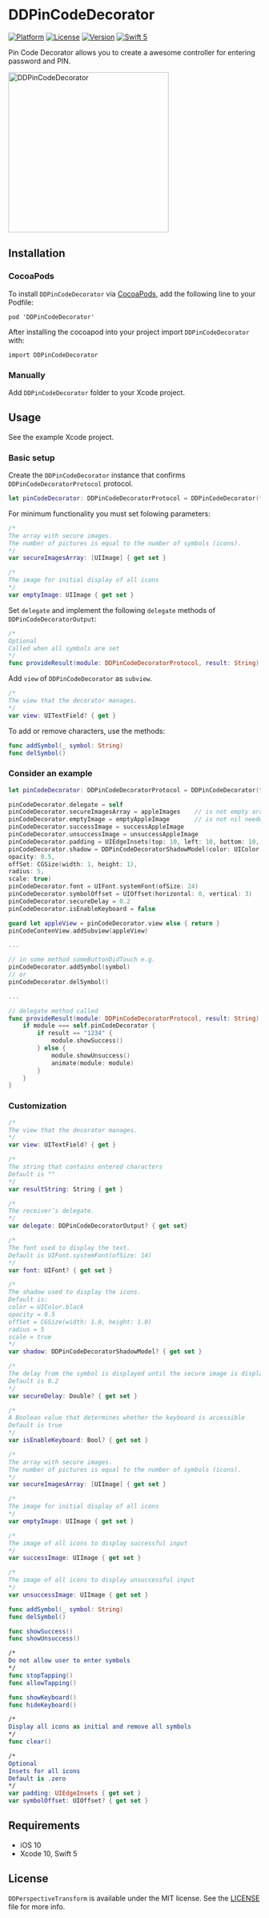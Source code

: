 # DDPinCodeDecorator

[![Platform](https://img.shields.io/cocoapods/p/DDPinCodeDecorator.svg?style=flat)](http://cocoapods.org/pods/DDPinCodeDecorator)
[![License](https://img.shields.io/cocoapods/l/DDPinCodeDecorator.svg?style=flat)](http://cocoapods.org/pods/DDPinCodeDecorator)
[![Version](https://img.shields.io/cocoapods/v/DDPinCodeDecorator.svg?style=flat)](http://cocoapods.org/pods/DDPinCodeDecorator)
[![Swift 5](https://img.shields.io/badge/Swift-5-green.svg?style=flat)](https://developer.apple.com/swift/)


Pin Code Decorator allows you to create a awesome controller for entering password and PIN.

<img src="Info/DDPinCodeDecorator.gif?raw=true" alt="DDPinCodeDecorator" width=320>

## Installation

### CocoaPods

To install `DDPinCodeDecorator` via [CocoaPods](http://cocoapods.org), add the following line to your Podfile:

```
pod 'DDPinCodeDecorator'
```

After installing the cocoapod into your project import `DDPinCodeDecorator` with:

```
import DDPinCodeDecorator
```

### Manually

Add `DDPinCodeDecorator` folder to your Xcode project.

## Usage

See the example Xcode project.

### Basic setup

Create the `DDPinCodeDecorator` instance that confirms `DDPinCodeDecoratorProtocol` protocol.
```swift
let pinCodeDecorator: DDPinCodeDecoratorProtocol = DDPinCodeDecorator(frame: frame)
```
For minimum functionality you must set folowing parameters:

```swift
/*
The array with secure images.
The number of pictures is equal to the number of symbols (icons).
*/
var secureImagesArray: [UIImage] { get set }

/*
The image for initial display of all icons
*/
var emptyImage: UIImage { get set }
```

Set `delegate` and implement the following `delegate` methods of `DDPinCodeDecoratorOutput`:

```swift
/*
Optional
Called when all symbols are set
*/
func provideResult(module: DDPinCodeDecoratorProtocol, result: String)
```

Add `view` of `DDPinCodeDecorator` as `subview`.

```swift
/*
The view that the decorator manages.
*/
var view: UITextField? { get }
```

To add or remove characters, use the methods:

```swift
func addSymbol(_ symbol: String)
func delSymbol()
```

### Consider an example

```swift
let pinCodeDecorator: DDPinCodeDecoratorProtocol = DDPinCodeDecorator(frame: .zero)

pinCodeDecorator.delegate = self
pinCodeDecorator.secureImagesArray = appleImages    // is not empty array needed
pinCodeDecorator.emptyImage = emptyAppleImage       // is not nil needed
pinCodeDecorator.successImage = successAppleImage
pinCodeDecorator.unsuccessImage = unsuccessAppleImage
pinCodeDecorator.padding = UIEdgeInsets(top: 10, left: 10, bottom: 10, right: 10)
pinCodeDecorator.shadow = DDPinCodeDecoratorShadowModel(color: UIColor.black,
opacity: 0.5,
offSet: CGSize(width: 1, height: 1),
radius: 5,
scale: true)
pinCodeDecorator.font = UIFont.systemFont(ofSize: 24)
pinCodeDecorator.symbolOffset = UIOffset(horizontal: 0, vertical: 3)
pinCodeDecorator.secureDelay = 0.2
pinCodeDecorator.isEnableKeyboard = false

guard let appleView = pinCodeDecorator.view else { return }
pinCodeContenView.addSubview(appleView)

...

// in some method someButtonDidTouch e.g.
pinCodeDecorator.addSymbol(symbol)
// or
pinCodeDecorator.delSymbol()

...

// delegate method called
func provideResult(module: DDPinCodeDecoratorProtocol, result: String) {
    if module === self.pinCodeDecorator {
        if result == "1234" {
            module.showSuccess()
        } else {
            module.showUnsuccess()
            animate(module: module)
        }
    }
}
```

### Customization

```swift
/*
The view that the decorator manages.
*/
var view: UITextField? { get }

/*
The string that contains entered characters
Default is ""
*/
var resultString: String { get }

/*
The receiver’s delegate.
*/
var delegate: DDPinCodeDecoratorOutput? { get set}

/*
The font used to display the text.
Default is UIFont.systemFont(ofSize: 14)
*/
var font: UIFont? { get set }

/*
The shadow used to display the icons.
Default is:
color = UIColor.black
opacity = 0.5
offSet = CGSize(width: 1.0, height: 1.0)
radius = 5
scale = true
*/
var shadow: DDPinCodeDecoratorShadowModel? { get set }

/*
The delay from the symbol is displayed until the secure image is displayed
Default is 0.2
*/
var secureDelay: Double? { get set }

/*
A Boolean value that determines whether the keyboard is accessible
Default is true
*/
var isEnableKeyboard: Bool? { get set }

/*
The array with secure images.
The number of pictures is equal to the number of symbols (icons).
*/
var secureImagesArray: [UIImage] { get set }

/*
The image for initial display of all icons
*/
var emptyImage: UIImage { get set }

/*
The image of all icons to display successful input
*/
var successImage: UIImage { get set }

/*
The image of all icons to display unsuccessful input
*/
var unsuccessImage: UIImage { get set }

func addSymbol(_ symbol: String)
func delSymbol()

func showSuccess()
func showUnsuccess()

/*
Do not allow user to enter symbols
*/
func stopTapping()
func allowTapping()

func showKeyboard()
func hideKeyboard()

/*
Display all icons as initial and remove all symbols
*/
func clear()

/*
Optional
Insets for all icons
Default is .zero
*/
var padding: UIEdgeInsets { get set }
var symbolOffset: UIOffset? { get set }
```

## Requirements

- iOS 10
- Xcode 10, Swift 5

## License

`DDPerspectiveTransform` is available under the MIT license. See the [LICENSE](./LICENSE) file for more info.
